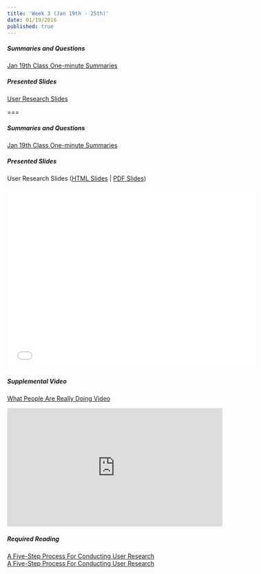 ```yaml
---
title: 'Week 3 (Jan 19th - 25th)'
date: 01/19/2016
published: true
---
```


<!--- Your weekly summary content goes below here -->

##### Summaries and Questions  
[Jan 19th Class One-minute Summaries](https://canvas.sfu.ca/courses/25492/discussion_topics/440792)

##### Presented Slides  
[User Research Slides](http://slides.com/paulhibbitts/cpt-363-slides-placeholder#/)  

<!--- Your weekly summary content goes above here -->

===

<!--- Your weekly materials content goes below here -->

##### Summaries and Questions  
[Jan 19th Class One-minute Summaries](https://canvas.sfu.ca/courses/25492/discussion_topics/440792)

##### Presented Slides  
User Research Slides ([HTML Slides](http://slides.com/paulhibbitts/cpt-363-slides-placeholder/) | [PDF Slides](http://1drv.ms/1PKX6bG))
<div class="flex-video"><iframe src="//slides.com/paulhibbitts/cpt-363-slides-placeholder/embed?style=light" width="576" height="420" scrolling="no" frameborder="0" webkitallowfullscreen mozallowfullscreen allowfullscreen></iframe></div>

##### Supplemental Video  
[What People Are Really Doing Video](http://vimeo.com/album/169777/video/7099570)  
<div class="flex-video"><iframe src="https://player.vimeo.com/video/7099570?title=0&byline=0&portrait=0" width="500" height="275" frameborder="0" webkitallowfullscreen mozallowfullscreen allowfullscreen></iframe></div>

##### Required Reading  
[A Five-Step Process For Conducting User Research](http://www.smashingmagazine.com/2013/09/23/5-step-process-conducting-user-research/)  
<a class="embedly-card" data-card-align="left" href="http://www.smashingmagazine.com/2013/09/23/5-step-process-conducting-user-research/">A Five-Step Process For Conducting User Research</a>
<script async src="//cdn.embedly.com/widgets/platform.js" charset="UTF-8"></script>
